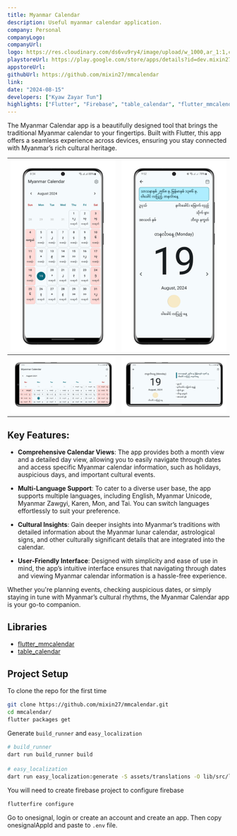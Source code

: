 ```yaml
---
title: Myanmar Calendar
description: Useful myanmar calendar application.
company: Personal
companyLogo:
companyUrl:
logo: https://res.cloudinary.com/ds6vu9ry4/image/upload/w_1000,ar_1:1,c_fill,g_auto,e_art:hokusai/v1723723310/projects/19_zofqzo.png
playstoreUrl: https://play.google.com/store/apps/details?id=dev.mixin27.mmcalendar
appstoreUrl:
githubUrl: https://github.com/mixin27/mmcalendar
link:
date: "2024-08-15"
developers: ["Kyaw Zayar Tun"]
highlights: ["Flutter", "Firebase", "table_calendar", "flutter_mmcalendar"]
---
```


The Myanmar Calendar app is a beautifully designed tool that brings the traditional Myanmar calendar to your fingertips. Built with Flutter, this app offers a seamless experience across devices, ensuring you stay connected with Myanmar’s rich cultural heritage.

| ![home_page](images/mmcalendar/home_page.PNG)                     | ![detail_page](images/mmcalendar/detail_page.PNG)                     |
| ----------------------------------------------------------------- | --------------------------------------------------------------------- |
| ![home_page_landscape](images/mmcalendar/home_page_landscape.PNG) | ![detail_page_landscape](images/mmcalendar/detail_page_landscape.PNG) |

## Key Features:

- **Comprehensive Calendar Views**: The app provides both a month view and a detailed day view, allowing you to easily navigate through dates and access specific Myanmar calendar information, such as holidays, auspicious days, and important cultural events.

- **Multi-Language Support**: To cater to a diverse user base, the app supports multiple languages, including English, Myanmar Unicode, Myanmar Zawgyi, Karen, Mon, and Tai. You can switch languages effortlessly to suit your preference.

- **Cultural Insights**: Gain deeper insights into Myanmar’s traditions with detailed information about the Myanmar lunar calendar, astrological signs, and other culturally significant details that are integrated into the calendar.

- **User-Friendly Interface**: Designed with simplicity and ease of use in mind, the app’s intuitive interface ensures that navigating through dates and viewing Myanmar calendar information is a hassle-free experience.

Whether you're planning events, checking auspicious dates, or simply staying in tune with Myanmar’s cultural rhythms, the Myanmar Calendar app is your go-to companion.

## Libraries

- [flutter_mmcalendar](https://pub.dev/packages/flutter_mmcalendar)
- [table_calendar](https://pub.dev/packages/table_calendar)

## Project Setup

To clone the repo for the first time

```bash
git clone https://github.com/mixin27/mmcalendar.git
cd mmcalendar/
flutter packages get
```

Generate `build_runner` and `easy_localization`

```bash
# build_runner
dart run build_runner build

# easy_localization
dart run easy_localization:generate -S assets/translations -O lib/src/l10n -o locale_keys.g.dart -f keys
```

You will need to create firebase project to configure firebase

```bash
flutterfire configure
```

Go to onesignal, login or create an account and create an app. Then copy onesignalAppId and paste to `.env` file.
